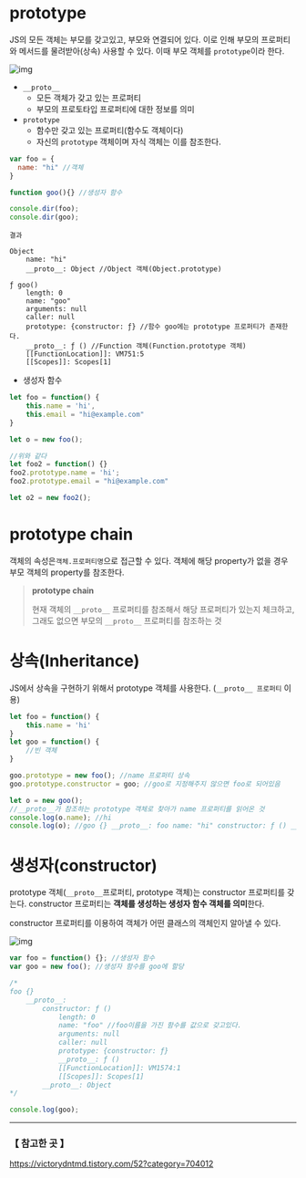 # prototype

JS의 모든 객체는 부모를 갖고있고, 부모와 연결되어 있다. 이로 인해 부모의 프로퍼티와 메서드를 물려받아(상속) 사용할 수 있다. 이때 부모 객체를 `prototype`이라 한다.

![img](https://t1.daumcdn.net/cfile/tistory/999DC63F5A716CE933)

* `__proto__`
  * 모든 객체가 갖고 있는 프로퍼티
  * 부모의 프로토타입 프로퍼티에 대한 정보를 의미
* `prototype`
  * 함수만 갖고 있는 프로퍼티(함수도 객체이다)
  * 자신의 `prototype` 객체이며 자식 객체는 이를 참조한다.

~~~javascript
var foo = {
  name: "hi" //객체
}

function goo(){} //생성자 함수

console.dir(foo);
console.dir(goo);
~~~

~~~
결과

Object
    name: "hi"
    __proto__: Object //Object 객체(Object.prototype)

ƒ goo()
    length: 0
    name: "goo"
    arguments: null
    caller: null
    prototype: {constructor: ƒ} //함수 goo에는 prototype 프로퍼티가 존재한다.
    __proto__: ƒ () //Function 객체(Function.prototype 객체)
    [[FunctionLocation]]: VM751:5
    [[Scopes]]: Scopes[1]
~~~

* 생성자 함수

~~~javascript
let foo = function() {
    this.name = 'hi',
    this.email = "hi@example.com"
}

let o = new foo();

//위와 같다
let foo2 = function() {}
foo2.prototype.name = 'hi';
foo2.prototype.email = "hi@example.com"

let o2 = new foo2();
~~~

# prototype chain

객체의 속성은`객체.프로퍼티명`으로 접근할 수 있다. 객체에 해당 property가 없을 경우 부모 객체의 property를 참조한다.

> **prototype chain**
>
> 현재 객체의 `__proto__` 프로퍼티를 참조해서 해당 프로퍼티가 있는지 체크하고, 그래도 없으면 부모의 `__proto__` 프로퍼티를 참조하는 것

# 상속(Inheritance)

JS에서 상속을 구현하기 위해서 prototype 객체를 사용한다. (`__proto__ 프로퍼티` 이용)

~~~javascript
let foo = function() {
    this.name = 'hi'
}
let goo = function() {
    //빈 객체
}

goo.prototype = new foo(); //name 프로퍼티 상속
goo.prototype.constructor = goo; //goo로 지정해주지 않으면 foo로 되어있음

let o = new goo();
//__proto__가 참조하는 prototype 객체로 찾아가 name 프로퍼티를 읽어온 것
console.log(o.name); //hi
console.log(o); //goo {} __proto__: foo name: "hi" constructor: ƒ () __proto__: Object
~~~

#  생성자(constructor)

prototype 객체(`__proto__`프로퍼티, prototype 객체)는 constructor 프로퍼티를 갖는다. constructor 프로퍼티는 **객체를 생성하는 생성자 함수 객체를 의미**한다.

constructor 프로퍼티를 이용하여 객체가 어떤 클래스의 객체인지 알아낼 수 있다.

![img](https://t1.daumcdn.net/cfile/tistory/99D24E335A146DF30F)

~~~javascript
var foo = function() {}; //생성자 함수
var goo = new foo(); //생성자 함수를 goo에 할당

/*
foo {}
    __proto__:
        constructor: ƒ ()
            length: 0
            name: "foo" //foo이름을 가진 함수를 값으로 갖고있다.
            arguments: null
            caller: null
            prototype: {constructor: ƒ}
            __proto__: ƒ ()
            [[FunctionLocation]]: VM1574:1
            [[Scopes]]: Scopes[1]
    	__proto__: Object
*/

console.log(goo);
~~~



---

### 【 참고한 곳 】

https://victorydntmd.tistory.com/52?category=704012

